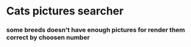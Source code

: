 # Cats pictures searcher

### some breeds doesn't have enough pictures for render them correct by choosen number
